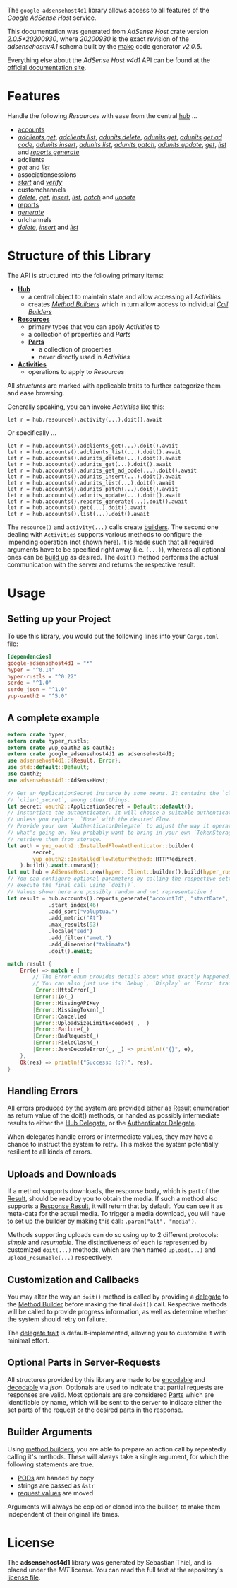 <!---
DO NOT EDIT !
This file was generated automatically from 'src/mako/api/README.md.mako'
DO NOT EDIT !
-->
The `google-adsensehost4d1` library allows access to all features of the *Google AdSense Host* service.

This documentation was generated from *AdSense Host* crate version *2.0.5+20200930*, where *20200930* is the exact revision of the *adsensehost:v4.1* schema built by the [mako](http://www.makotemplates.org/) code generator *v2.0.5*.

Everything else about the *AdSense Host* *v4d1* API can be found at the
[official documentation site](https://developers.google.com/adsense/host/).
# Features

Handle the following *Resources* with ease from the central [hub](https://docs.rs/google-adsensehost4d1/2.0.5+20200930/google_adsensehost4d1/AdSenseHost) ... 

* [accounts](https://docs.rs/google-adsensehost4d1/2.0.5+20200930/google_adsensehost4d1/api::Account)
 * [*adclients get*](https://docs.rs/google-adsensehost4d1/2.0.5+20200930/google_adsensehost4d1/api::AccountAdclientGetCall), [*adclients list*](https://docs.rs/google-adsensehost4d1/2.0.5+20200930/google_adsensehost4d1/api::AccountAdclientListCall), [*adunits delete*](https://docs.rs/google-adsensehost4d1/2.0.5+20200930/google_adsensehost4d1/api::AccountAdunitDeleteCall), [*adunits get*](https://docs.rs/google-adsensehost4d1/2.0.5+20200930/google_adsensehost4d1/api::AccountAdunitGetCall), [*adunits get ad code*](https://docs.rs/google-adsensehost4d1/2.0.5+20200930/google_adsensehost4d1/api::AccountAdunitGetAdCodeCall), [*adunits insert*](https://docs.rs/google-adsensehost4d1/2.0.5+20200930/google_adsensehost4d1/api::AccountAdunitInsertCall), [*adunits list*](https://docs.rs/google-adsensehost4d1/2.0.5+20200930/google_adsensehost4d1/api::AccountAdunitListCall), [*adunits patch*](https://docs.rs/google-adsensehost4d1/2.0.5+20200930/google_adsensehost4d1/api::AccountAdunitPatchCall), [*adunits update*](https://docs.rs/google-adsensehost4d1/2.0.5+20200930/google_adsensehost4d1/api::AccountAdunitUpdateCall), [*get*](https://docs.rs/google-adsensehost4d1/2.0.5+20200930/google_adsensehost4d1/api::AccountGetCall), [*list*](https://docs.rs/google-adsensehost4d1/2.0.5+20200930/google_adsensehost4d1/api::AccountListCall) and [*reports generate*](https://docs.rs/google-adsensehost4d1/2.0.5+20200930/google_adsensehost4d1/api::AccountReportGenerateCall)
* adclients
 * [*get*](https://docs.rs/google-adsensehost4d1/2.0.5+20200930/google_adsensehost4d1/api::AdclientGetCall) and [*list*](https://docs.rs/google-adsensehost4d1/2.0.5+20200930/google_adsensehost4d1/api::AdclientListCall)
* associationsessions
 * [*start*](https://docs.rs/google-adsensehost4d1/2.0.5+20200930/google_adsensehost4d1/api::AssociationsessionStartCall) and [*verify*](https://docs.rs/google-adsensehost4d1/2.0.5+20200930/google_adsensehost4d1/api::AssociationsessionVerifyCall)
* customchannels
 * [*delete*](https://docs.rs/google-adsensehost4d1/2.0.5+20200930/google_adsensehost4d1/api::CustomchannelDeleteCall), [*get*](https://docs.rs/google-adsensehost4d1/2.0.5+20200930/google_adsensehost4d1/api::CustomchannelGetCall), [*insert*](https://docs.rs/google-adsensehost4d1/2.0.5+20200930/google_adsensehost4d1/api::CustomchannelInsertCall), [*list*](https://docs.rs/google-adsensehost4d1/2.0.5+20200930/google_adsensehost4d1/api::CustomchannelListCall), [*patch*](https://docs.rs/google-adsensehost4d1/2.0.5+20200930/google_adsensehost4d1/api::CustomchannelPatchCall) and [*update*](https://docs.rs/google-adsensehost4d1/2.0.5+20200930/google_adsensehost4d1/api::CustomchannelUpdateCall)
* [reports](https://docs.rs/google-adsensehost4d1/2.0.5+20200930/google_adsensehost4d1/api::Report)
 * [*generate*](https://docs.rs/google-adsensehost4d1/2.0.5+20200930/google_adsensehost4d1/api::ReportGenerateCall)
* urlchannels
 * [*delete*](https://docs.rs/google-adsensehost4d1/2.0.5+20200930/google_adsensehost4d1/api::UrlchannelDeleteCall), [*insert*](https://docs.rs/google-adsensehost4d1/2.0.5+20200930/google_adsensehost4d1/api::UrlchannelInsertCall) and [*list*](https://docs.rs/google-adsensehost4d1/2.0.5+20200930/google_adsensehost4d1/api::UrlchannelListCall)




# Structure of this Library

The API is structured into the following primary items:

* **[Hub](https://docs.rs/google-adsensehost4d1/2.0.5+20200930/google_adsensehost4d1/AdSenseHost)**
    * a central object to maintain state and allow accessing all *Activities*
    * creates [*Method Builders*](https://docs.rs/google-adsensehost4d1/2.0.5+20200930/google_adsensehost4d1/client::MethodsBuilder) which in turn
      allow access to individual [*Call Builders*](https://docs.rs/google-adsensehost4d1/2.0.5+20200930/google_adsensehost4d1/client::CallBuilder)
* **[Resources](https://docs.rs/google-adsensehost4d1/2.0.5+20200930/google_adsensehost4d1/client::Resource)**
    * primary types that you can apply *Activities* to
    * a collection of properties and *Parts*
    * **[Parts](https://docs.rs/google-adsensehost4d1/2.0.5+20200930/google_adsensehost4d1/client::Part)**
        * a collection of properties
        * never directly used in *Activities*
* **[Activities](https://docs.rs/google-adsensehost4d1/2.0.5+20200930/google_adsensehost4d1/client::CallBuilder)**
    * operations to apply to *Resources*

All *structures* are marked with applicable traits to further categorize them and ease browsing.

Generally speaking, you can invoke *Activities* like this:

```Rust,ignore
let r = hub.resource().activity(...).doit().await
```

Or specifically ...

```ignore
let r = hub.accounts().adclients_get(...).doit().await
let r = hub.accounts().adclients_list(...).doit().await
let r = hub.accounts().adunits_delete(...).doit().await
let r = hub.accounts().adunits_get(...).doit().await
let r = hub.accounts().adunits_get_ad_code(...).doit().await
let r = hub.accounts().adunits_insert(...).doit().await
let r = hub.accounts().adunits_list(...).doit().await
let r = hub.accounts().adunits_patch(...).doit().await
let r = hub.accounts().adunits_update(...).doit().await
let r = hub.accounts().reports_generate(...).doit().await
let r = hub.accounts().get(...).doit().await
let r = hub.accounts().list(...).doit().await
```

The `resource()` and `activity(...)` calls create [builders][builder-pattern]. The second one dealing with `Activities` 
supports various methods to configure the impending operation (not shown here). It is made such that all required arguments have to be 
specified right away (i.e. `(...)`), whereas all optional ones can be [build up][builder-pattern] as desired.
The `doit()` method performs the actual communication with the server and returns the respective result.

# Usage

## Setting up your Project

To use this library, you would put the following lines into your `Cargo.toml` file:

```toml
[dependencies]
google-adsensehost4d1 = "*"
hyper = "^0.14"
hyper-rustls = "^0.22"
serde = "^1.0"
serde_json = "^1.0"
yup-oauth2 = "^5.0"
```

## A complete example

```Rust
extern crate hyper;
extern crate hyper_rustls;
extern crate yup_oauth2 as oauth2;
extern crate google_adsensehost4d1 as adsensehost4d1;
use adsensehost4d1::{Result, Error};
use std::default::Default;
use oauth2;
use adsensehost4d1::AdSenseHost;

// Get an ApplicationSecret instance by some means. It contains the `client_id` and 
// `client_secret`, among other things.
let secret: oauth2::ApplicationSecret = Default::default();
// Instantiate the authenticator. It will choose a suitable authentication flow for you, 
// unless you replace  `None` with the desired Flow.
// Provide your own `AuthenticatorDelegate` to adjust the way it operates and get feedback about 
// what's going on. You probably want to bring in your own `TokenStorage` to persist tokens and
// retrieve them from storage.
let auth = yup_oauth2::InstalledFlowAuthenticator::builder(
        secret,
        yup_oauth2::InstalledFlowReturnMethod::HTTPRedirect,
    ).build().await.unwrap();
let mut hub = AdSenseHost::new(hyper::Client::builder().build(hyper_rustls::HttpsConnector::with_native_roots()), auth);
// You can configure optional parameters by calling the respective setters at will, and
// execute the final call using `doit()`.
// Values shown here are possibly random and not representative !
let result = hub.accounts().reports_generate("accountId", "startDate", "endDate")
             .start_index(46)
             .add_sort("voluptua.")
             .add_metric("At")
             .max_results(93)
             .locale("sed")
             .add_filter("amet.")
             .add_dimension("takimata")
             .doit().await;

match result {
    Err(e) => match e {
        // The Error enum provides details about what exactly happened.
        // You can also just use its `Debug`, `Display` or `Error` traits
         Error::HttpError(_)
        |Error::Io(_)
        |Error::MissingAPIKey
        |Error::MissingToken(_)
        |Error::Cancelled
        |Error::UploadSizeLimitExceeded(_, _)
        |Error::Failure(_)
        |Error::BadRequest(_)
        |Error::FieldClash(_)
        |Error::JsonDecodeError(_, _) => println!("{}", e),
    },
    Ok(res) => println!("Success: {:?}", res),
}

```
## Handling Errors

All errors produced by the system are provided either as [Result](https://docs.rs/google-adsensehost4d1/2.0.5+20200930/google_adsensehost4d1/client::Result) enumeration as return value of
the doit() methods, or handed as possibly intermediate results to either the 
[Hub Delegate](https://docs.rs/google-adsensehost4d1/2.0.5+20200930/google_adsensehost4d1/client::Delegate), or the [Authenticator Delegate](https://docs.rs/yup-oauth2/*/yup_oauth2/trait.AuthenticatorDelegate.html).

When delegates handle errors or intermediate values, they may have a chance to instruct the system to retry. This 
makes the system potentially resilient to all kinds of errors.

## Uploads and Downloads
If a method supports downloads, the response body, which is part of the [Result](https://docs.rs/google-adsensehost4d1/2.0.5+20200930/google_adsensehost4d1/client::Result), should be
read by you to obtain the media.
If such a method also supports a [Response Result](https://docs.rs/google-adsensehost4d1/2.0.5+20200930/google_adsensehost4d1/client::ResponseResult), it will return that by default.
You can see it as meta-data for the actual media. To trigger a media download, you will have to set up the builder by making
this call: `.param("alt", "media")`.

Methods supporting uploads can do so using up to 2 different protocols: 
*simple* and *resumable*. The distinctiveness of each is represented by customized 
`doit(...)` methods, which are then named `upload(...)` and `upload_resumable(...)` respectively.

## Customization and Callbacks

You may alter the way an `doit()` method is called by providing a [delegate](https://docs.rs/google-adsensehost4d1/2.0.5+20200930/google_adsensehost4d1/client::Delegate) to the 
[Method Builder](https://docs.rs/google-adsensehost4d1/2.0.5+20200930/google_adsensehost4d1/client::CallBuilder) before making the final `doit()` call. 
Respective methods will be called to provide progress information, as well as determine whether the system should 
retry on failure.

The [delegate trait](https://docs.rs/google-adsensehost4d1/2.0.5+20200930/google_adsensehost4d1/client::Delegate) is default-implemented, allowing you to customize it with minimal effort.

## Optional Parts in Server-Requests

All structures provided by this library are made to be [encodable](https://docs.rs/google-adsensehost4d1/2.0.5+20200930/google_adsensehost4d1/client::RequestValue) and 
[decodable](https://docs.rs/google-adsensehost4d1/2.0.5+20200930/google_adsensehost4d1/client::ResponseResult) via *json*. Optionals are used to indicate that partial requests are responses 
are valid.
Most optionals are are considered [Parts](https://docs.rs/google-adsensehost4d1/2.0.5+20200930/google_adsensehost4d1/client::Part) which are identifiable by name, which will be sent to 
the server to indicate either the set parts of the request or the desired parts in the response.

## Builder Arguments

Using [method builders](https://docs.rs/google-adsensehost4d1/2.0.5+20200930/google_adsensehost4d1/client::CallBuilder), you are able to prepare an action call by repeatedly calling it's methods.
These will always take a single argument, for which the following statements are true.

* [PODs][wiki-pod] are handed by copy
* strings are passed as `&str`
* [request values](https://docs.rs/google-adsensehost4d1/2.0.5+20200930/google_adsensehost4d1/client::RequestValue) are moved

Arguments will always be copied or cloned into the builder, to make them independent of their original life times.

[wiki-pod]: http://en.wikipedia.org/wiki/Plain_old_data_structure
[builder-pattern]: http://en.wikipedia.org/wiki/Builder_pattern
[google-go-api]: https://github.com/google/google-api-go-client

# License
The **adsensehost4d1** library was generated by Sebastian Thiel, and is placed 
under the *MIT* license.
You can read the full text at the repository's [license file][repo-license].

[repo-license]: https://github.com/Byron/google-apis-rsblob/main/LICENSE.md
